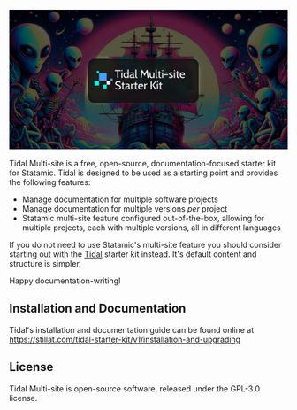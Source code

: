 ![](.art/banner.jpg)

Tidal Multi-site is a free, open-source, documentation-focused starter kit for Statamic. Tidal is designed to be used as a starting point and provides the following features:

* Manage documentation for multiple software projects
* Manage documentation for multiple versions *per* project
* Statamic multi-site feature configured out-of-the-box, allowing for multiple projects, each with multiple versions, all in different languages

If you do not need to use Statamic's multi-site feature you should consider starting out with the [Tidal](https://github.com/Stillat/tidal) starter kit instead. It's default content and structure is simpler.

Happy documentation-writing!

## Installation and Documentation

Tidal's installation and documentation guide can be found online at https://stillat.com/tidal-starter-kit/v1/installation-and-upgrading

## License

Tidal Multi-site is open-source software, released under the GPL-3.0 license.
